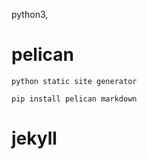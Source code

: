 
python3,

# pelican

    python static site generator

    pip install pelican markdown


# jekyll

